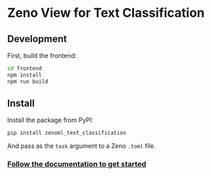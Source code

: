 # Zeno View for Text Classification

## Development

First, build the frontend:

```bash
cd frontend
npm install
npm run build
```

## Install

Install the package from PyPI:

```
pip install zenoml_text_classification
```

And pass as the `task` argument to a Zeno `.toml` file.

### [Follow the documentation to get started](https://dig.cmu.edu/zeno/intro.html)
